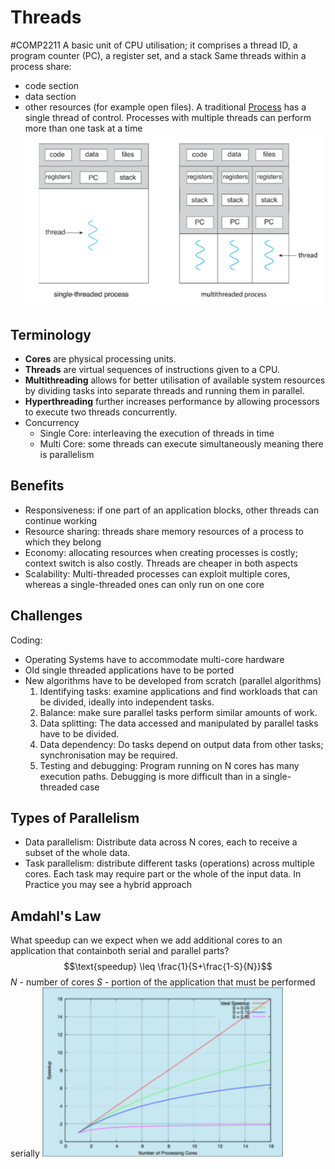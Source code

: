# Threads
#COMP2211
A basic unit of CPU utilisation; it comprises a thread ID, a program counter (PC), a register set, and a stack
Same threads within a process share: 
- code section
- data section
- other resources (for example open files).
A traditional [Process](Processor%20Systems.md) has a single thread of control.
Processes with multiple threads can perform more than one task at a time
![](Images/Threads.png)
## Terminology
- **Cores** are physical processing units.
- **Threads** are virtual sequences of instructions given to a CPU. 
- **Multithreading** allows for better utilisation of available system resources by dividing tasks into separate threads and running them in parallel.
- **Hyperthreading** further increases performance by allowing processors to execute two threads concurrently.
- Concurrency
	- Single Core: interleaving the execution of threads in time
	- Multi Core: some threads can execute simultaneously meaning there is parallelism
## Benefits
- Responsiveness: if one part of an application blocks, other threads can continue working
- Resource sharing: threads share memory resources of a process to which they belong
- Economy: allocating resources when creating processes is costly; context switch is also costly. Threads are cheaper in both aspects
- Scalability: Multi-threaded processes can exploit multiple cores, whereas a single-threaded ones can only run on one core
## Challenges
Coding:
- Operating Systems have to accommodate multi-core hardware
- Old single threaded applications have to be ported
- New algorithms have to be developed from scratch (parallel algorithms)
  1. Identifying tasks: examine applications and find workloads that can be divided, ideally into independent tasks.
  2. Balance: make sure parallel tasks perform similar amounts of work.
  3. Data splitting: The data accessed and manipulated by parallel tasks have to be divided.
  4. Data dependency: Do tasks depend on output data from other tasks; synchronisation may be required.
  5. Testing and debugging: Program running on N cores has many execution paths. Debugging is more difficult than in a single-threaded case
## Types of Parallelism
- Data parallelism: Distribute data across N cores, each to receive a subset of the whole data.
- Task parallelism: distribute different tasks (operations) across multiple cores. Each task may require part or the whole of the input data.
In Practice you may see a hybrid approach
## Amdahl's Law
What speedup can we expect when we add additional cores to an application that containboth serial and parallel parts?
$$\text{speedup} \leq \frac{1}{S+\frac{1-S}{N}}$$
$N$ - number of cores
$S$ - portion of the application that must be performed serially
![](Images/Amdahl's_Law.png)

